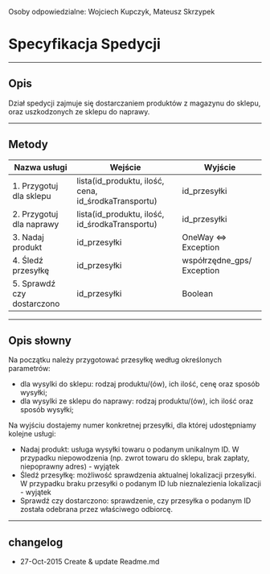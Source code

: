 Osoby odpowiedzialne: 
Wojciech Kupczyk, Mateusz Skrzypek

# Specyfikacja Spedycji

----
## Opis
Dział spedycji zajmuje się dostarczaniem produktów z magazynu do sklepu, oraz uszkodzonych ze sklepu do naprawy.

----
## Metody

|Nazwa usługi     |    Wejście    |Wyjście|
|-----------------|---------------|-------|
|1. Przygotuj dla sklepu|lista(id_produktu, ilość, cena, id_środkaTransportu)|id_przesyłki|
|2. Przygotuj dla naprawy|lista(id_produktu, ilość, id_środkaTransportu)|id_przesyłki|
|3. Nadaj produkt|id_przesyłki|OneWay ⇔ Exception|
|4. Śledź przesyłkę|id_przesyłki|współrzędne_gps/ Exception|
|5. Sprawdź czy dostarczono|id_przesyłki|Boolean|

----
## Opis słowny
Na początku należy przygotować przesyłkę według określonych parametrów:
* dla wysylki do sklepu: rodzaj produktu/(ów), ich ilość, cenę oraz sposób wysyłki;
* dla wysylki ze sklepu do naprawy:  rodzaj produktu/(ów), ich ilość oraz sposób wysyłki;

Na wyjściu dostajemy numer konkretnej przesyłki, dla której udostępniamy kolejne usługi:
* Nadaj produkt: usługa wysyłki towaru o podanym unikalnym ID. W przypadku niepowodzenia (np. zwrot towaru do sklepu, brak zapłaty, niepoprawny adres) - wyjątek
* Śledź przesyłkę: możliwość sprawdzenia aktualnej lokalizacji przesyłki. W przypadku braku przesyłki o podanym ID lub nieznalezienia lokalizacji - wyjątek
* Sprawdź czy dostarczono: sprawdzenie, czy przesyłka o podanym ID została odebrana przez właściwego odbiorcę. 


----
## changelog
* 27-Oct-2015 Create & update Readme.md


